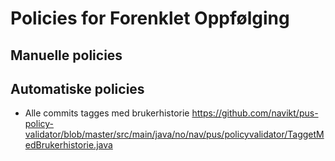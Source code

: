 # Policies for Forenklet Oppfølging

## Manuelle policies 


## Automatiske policies
- Alle commits tagges med brukerhistorie
https://github.com/navikt/pus-policy-validator/blob/master/src/main/java/no/nav/pus/policyvalidator/TaggetMedBrukerhistorie.java

